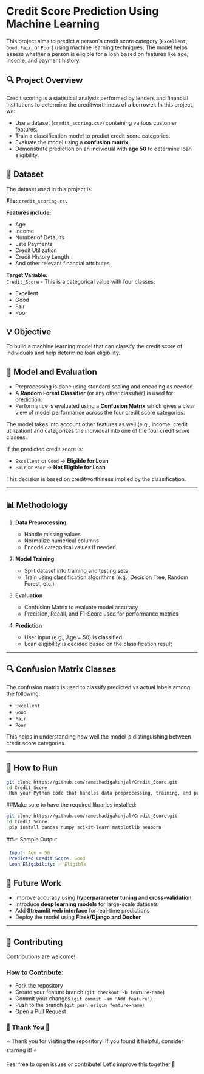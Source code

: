 # Credit Score Prediction Using Machine Learning

This project aims to predict a person's credit score category (`Excellent`, `Good`, `Fair`, or `Poor`) using machine learning techniques. The model helps assess whether a person is eligible for a loan based on features like age, income, and payment history.

## 🔍 Project Overview

Credit scoring is a statistical analysis performed by lenders and financial institutions to determine the creditworthiness of a borrower. In this project, we:

- Use a dataset (`credit_scoring.csv`) containing various customer features.
- Train a classification model to predict credit score categories.
- Evaluate the model using a **confusion matrix**.
- Demonstrate prediction on an individual with **age 50** to determine loan eligibility.

## 📁 Dataset

The dataset used in this project is:

**File:** `credit_scoring.csv`

**Features include:**
- Age
- Income
- Number of Defaults
- Late Payments
- Credit Utilization
- Credit History Length
- And other relevant financial attributes

**Target Variable:**  
`Credit_Score` - This is a categorical value with four classes:
- Excellent
- Good
- Fair
- Poor

## 💡 Objective

To build a machine learning model that can classify the credit score of individuals and help determine loan eligibility.

## 🧪 Model and Evaluation

- Preprocessing is done using standard scaling and encoding as needed.
- A **Random Forest Classifier** (or any other classifier) is used for prediction.
- Performance is evaluated using a **Confusion Matrix** which gives a clear view of model performance across the four credit score categories.


The model takes into account other features as well (e.g., income, credit utilization) and categorizes the individual into one of the four credit score classes.

If the predicted credit score is:

- `Excellent` or `Good` → **Eligible for Loan**
- `Fair` or `Poor` → **Not Eligible for Loan**

This decision is based on creditworthiness implied by the classification.

---

## 📊 Methodology

1. **Data Preprocessing**
   - Handle missing values
   - Normalize numerical columns
   - Encode categorical values if needed

2. **Model Training**
   - Split dataset into training and testing sets
   - Train using classification algorithms (e.g., Decision Tree, Random Forest, etc.)

3. **Evaluation**
   - Confusion Matrix to evaluate model accuracy
   - Precision, Recall, and F1-Score used for performance metrics

4. **Prediction**
   - User input (e.g., Age = 50) is classified
   - Loan eligibility is decided based on the classification result

---

## 🔍 Confusion Matrix Classes

The confusion matrix is used to classify predicted vs actual labels among the following:

- `Excellent`
- `Good`
- `Fair`
- `Poor`

This helps in understanding how well the model is distinguishing between credit score categories.

---

## 🚀 How to Run

```bash
git clone https://github.com/rameshadigakunjal/Credit_Score.git
cd Credit_Score
 Run your Python code that handles data preprocessing, training, and prediction.

```
##Make sure to have the required libraries installed:
```bash
git clone https://github.com/rameshadigakunjal/Credit_Score.git
cd Credit_Score
 pip install pandas numpy scikit-learn matplotlib seaborn
```
##📈 Sample Output
```yaml
 Input: Age = 50
 Predicted Credit Score: Good
 Loan Eligibility: ✅ Eligible

```
## 🌱 Future Work

- Improve accuracy using **hyperparameter tuning** and **cross-validation**
- Introduce **deep learning models** for large-scale datasets
- Add **Streamlit web interface** for real-time predictions
- Deploy the model using **Flask/Django and Docker**

---

## 🤝 Contributing

Contributions are welcome!

### How to Contribute:

- Fork the repository  
- Create your feature branch (`git checkout -b feature-name`)  
- Commit your changes (`git commit -am 'Add feature'`)  
- Push to the branch (`git push origin feature-name`)  
- Open a Pull Request


### 🙏 Thank You 🙏

⭐ Thank you for visiting the repository! If you found it helpful, consider starring it! ⭐

Feel free to open issues or contribute! Let's improve this together 💪




